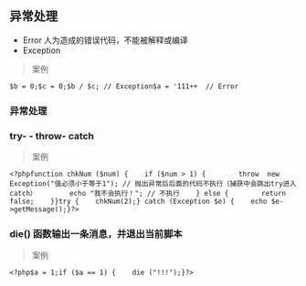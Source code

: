 ## 异常处理

- Error 人为造成的错误代码，不能被解释或编译
- Exception

> 案例

```
$b = 0;$c = 0;$b / $c; // Exception$a = '111++  // Error
```

### 异常处理

### try- - throw- catch

> 案例

```
<?phpfunction chkNum ($num) {    if ($num > 1) {        throw  new Exception("值必须小于等于1"); // 抛出异常后后面的代码不执行（捕获中会跳出try进入catch）        echo "我不会执行！"; // 不执行    } else {        return false;    }}try {    chkNum(2);} catch (Exception $e) {    echo $e->getMessage();}?>
```

### die() 函数输出一条消息，并退出当前脚本

> 案例

```
<?php$a = 1;if ($a == 1) {    die ("!!!");}?> 
```